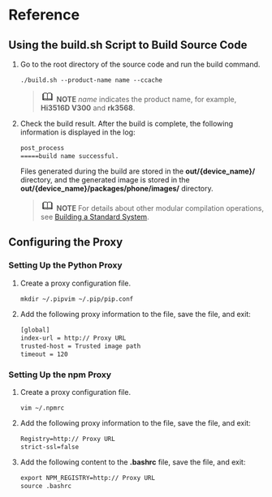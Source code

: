 # Reference


## Using the build.sh Script to Build Source Code


1. Go to the root directory of the source code and run the build command.
   
   ```
   ./build.sh --product-name name --ccache
   ```

   > ![icon-note.gif](public_sys-resources/icon-note.gif) **NOTE**
   > _name_ indicates the product name, for example, **Hi3516D V300** and **rk3568**.

2. Check the build result. After the build is complete, the following information is displayed in the log:
   
   ```
   post_process
   =====build name successful.
   ```

     Files generated during the build are stored in the **out/{device_name}/** directory, and the generated image is stored in the **out/{device_name}/packages/phone/images/** directory.
   > ![icon-note.gif](public_sys-resources/icon-note.gif) **NOTE**
   > For details about other modular compilation operations, see [Building a Standard System](../subsystems/subsys-build-standard-large.md).


## Configuring the Proxy


### Setting Up the Python Proxy

1. Create a proxy configuration file.
   
   ```
   mkdir ~/.pipvim ~/.pip/pip.conf
   ```

2. Add the following proxy information to the file, save the file, and exit:
   
   ```
   [global]
   index-url = http:// Proxy URL
   trusted-host = Trusted image path
   timeout = 120
   ```


### Setting Up the npm Proxy<a name="section6204129143012"></a>

1. Create a proxy configuration file.
   
   ```
   vim ~/.npmrc
   ```

2. Add the following proxy information to the file, save the file, and exit:
   
   ```
   Registry=http:// Proxy URL
   strict-ssl=false
   ```

3. Add the following content to the **.bashrc** file, save the file, and exit:
   
   ```
   export NPM_REGISTRY=http:// Proxy URL
   source .bashrc
   ```
